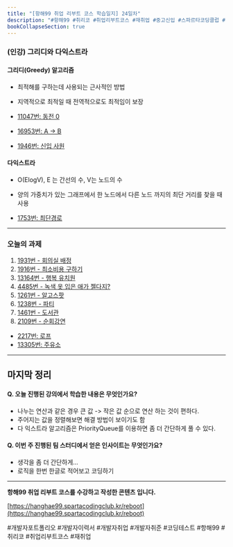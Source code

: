 ```yaml
---
title: "[항해99 취업 리부트 코스 학습일지] 24일차"
description: "#항해99 #취리코 #취업리부트코스 #재취업 #중고신입 #스파르타코딩클럽 #개발자포트폴리오 #개발자이력서 #개발자취업 #개발자취준 #코딩테스트"
bookCollapseSection: true
---
```

### (인강) 그리디와 다익스트라
#### 그리디(Greedy) 알고리즘
- 최적해를 구하는데 사용되는 근사적인 방법
- 지역적으로 최적일 때 전역적으로도 최적임이 보장

- [11047번: 동전 0](Coding%20Test/2024/24.04/2주차/B11047-동전%200)
- [16953번: A → B](Coding%20Test/2024/24.04/2주차/B16953-A%20→%20B)
- [1946번: 신입 사원](Coding%20Test/2024/24.04/2주차/B1946-신입%20사원)

#### 다익스트라
- O(ElogV), E 는 간선의 수, V는 노드의 수
-  양의 가중치가 있는 그래프에서 한 노드에서 다른 노드 까지의 최단 거리를 찾을 때 사용

- [1753번: 최단경로](Coding%20Test/2024/24.04/2주차/B1753-최단경로)

---
### 오늘의 과제
1. [1931번 - 회의실 배정](Coding%20Test/2024/24.04/2주차/B1931-회의실%20배정)
2. [1916번 - 최소비용 구하기](Coding%20Test/2024/24.04/2주차/B1916-최소비용%20구하기)
3. [13164번 - 행복 유치원](Coding%20Test/2024/24.04/2주차/B13164-행복%20유치원)
4. [4485번 - 녹색 옷 입은 애가 젤다지?](Coding%20Test/2024/24.04/2주차/B4485-녹색%20옷%20입은%20애가%20젤다지%3F)
5. [1261번 - 알고스팟](Coding%20Test/2024/24.04/2주차/B1261-알고스팟)
6. [1238번 - 파티](Coding%20Test/2024/24.04/2주차/B1238-파티)
7. [1461번 - 도서관](Coding%20Test/2024/24.04/2주차/B1461-도서관)
8. [2109번 - 순회강연](Coding%20Test/2024/24.04/2주차/B2109-순회강연)

- [2217번: 로프](Coding%20Test/2024/24.04/2주차/B2217-로프)
- [13305번: 주유소](Coding%20Test/2024/24.04/2주차/B13305-주유소)


---
마지막 정리
---
#### Q. 오늘 진행된 강의에서 학습한 내용은 무엇인가요?
- 나누는 연산과 같은 경우 큰 값 -> 작은 값 순으로 연산 하는 것이 편하다.
- 주어지는 값을 정렬해보면 해결 방법이 보이기도 함
- 다 익스트라 알고리즘은 PriorityQueue를 이용하면 좀 더 간단하게 풀 수 있다.

#### Q. 이번 주 진행된 팀 스터디에서 얻은 인사이트는 무엇인가요?
- 생각을 좀 더 간단하게...
- 로직을 한번 한글로 적어보고 코딩하기

---
**항해99 취업 리부트 코스를 수강하고 작성한 콘텐츠 입니다.**

[https://hanghae99.spartacodingclub.kr/reboot](https://hanghae99.spartacodingclub.kr/reboot)

#개발자포트폴리오 #개발자이력서 #개발자취업 #개발자취준 #코딩테스트 #항해99 #취리코 #취업리부트코스 #재취업

